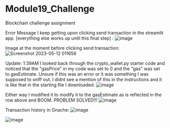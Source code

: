 # Module19_Challenge
Blockchain challenge assignment


Error Message I keep getting upon clicking send transaction in the streamlit app. [everything else works up until this final step] :
![image](https://github.com/JeepCannon/Module19_Challenge/assets/30644041/2041be65-a84f-41ae-a537-43ef908e657f)


 
Image at the moment before clicking send transaction:
![Screenshot 2023-05-12 011656](https://github.com/JeepCannon/Module19_Challenge/assets/30644041/7b72c7cd-740f-4cea-b9c1-0267f6efa6e8)
    
    
    
    
    
    
    
  Update: 1:39AM 
    I looked back through the crypto_wallet.py starter code and noticed that the "gasPrice" in my code was set to 0 and the "gas" was set to gasEstimate. Unsure if this was an error or it was something I was supposed to sniff out. I didnt see a mention of this in the instructions and it is like that in the starting file I downloaded. 
  ![image](https://github.com/JeepCannon/Module19_Challenge/assets/30644041/621c5152-6729-4e05-af73-af7637daf7e7)

 Either way I modified it to modify it to the gasEstimate as is reflected in the row above and BOOM. PROBLEM SOLVED!!! 
 ![image](https://github.com/JeepCannon/Module19_Challenge/assets/30644041/f7975334-befc-41f0-8252-c93546547ede)
   
    
  Transaction history in Gnache:
![image](https://github.com/JeepCannon/Module19_Challenge/assets/30644041/8a44244e-4423-47cd-8eba-6192fd224cbf)
 
![image](https://github.com/JeepCannon/Module19_Challenge/assets/30644041/3644b225-d787-46d0-b893-54b5efccc481)
